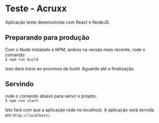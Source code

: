 # Teste - Acruxx

Aplicação teste desenvolvida com React e NodeJS.

## Preparando para produção
Com o Node instalado e NPM, ambos na versão mais recente, rode o comando: <br>
`$ npm run build`

Isso dará início ao processo de build. Aguarde até a finalização.

## Servindo
rode o comando abaixo para servir o projeto: <br>
`$ npm run start`

Isto fará com que a aplicação rode no localhost. A aplicação será servida em `http://localhost/`
